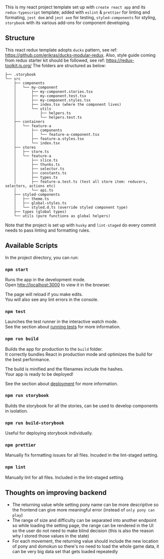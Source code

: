 This is my react project template set up with `create react app` and its `redux-typescript` template; added with `eslint` & `prettier` for linting and formating, `jest dom` and `jest axe` for testing, `styled-components` for styling, `storybook` with its various add-ons for component developing.

## Structure

This react redux template adopts `ducks` pattern, see ref: https://github.com/erikras/ducks-modular-redux. Also, style guide coming from redux starter kit should be followed, see ref: https://redux-toolkit.js.org/
The folders are structured as below:

```
├── .storybook
└── src
    ├── components
    │   └── my-component
    │       ├── my-component.stories.tsx
    │       ├── my-component.test.tsx
    │       ├── my-component.styles.tsx
    │       ├── index.tsx (where the component lives)
    │       └── utils
    │           ├── helpers.ts
    │           └── helpers.test.ts
    ├── containers
    │   └── feature-a
    │       ├── components
    │       │   └── feature-a-component.tsx
    │       ├── feature-a.styles.tsx
    │       └── index.tsx
    ├── stores
    │   ├── store.ts
    │   └── feature-a
    │       ├── slice.ts
    │       ├── thunks.ts
    │       ├── selector.ts
    │       ├── constants.ts
    │       ├── types.ts
    │       ├── feature-a.test.ts (test all store item: reducers, selectors, actions etc)
    │       └── api.ts
    ├── styled-components
    │   ├── theme.ts
    │   ├── global-styles.ts
    │   └── styled.d.ts (override styled component type)
    ├── types (global types)
    └── utils (pure functions as global helpers)
```

Note that the project is set up with `husky` and `lint-staged` do every commit needs to pass linting and formatting rules.

## Available Scripts

In the project directory, you can run:

### `npm start`

Runs the app in the development mode.<br />
Open [http://localhost:3000](http://localhost:3000) to view it in the browser.

The page will reload if you make edits.<br />
You will also see any lint errors in the console.

### `npm test`

Launches the test runner in the interactive watch mode.<br />
See the section about [running tests](https://facebook.github.io/create-react-app/docs/running-tests) for more information.

### `npm run build`

Builds the app for production to the `build` folder.<br />
It correctly bundles React in production mode and optimizes the build for the best performance.

The build is minified and the filenames include the hashes.<br />
Your app is ready to be deployed!

See the section about [deployment](https://facebook.github.io/create-react-app/docs/deployment) for more information.

### `npm run storybook`

Builds the storybook for all the stories, can be used to develop components in isolation.

### `npm run build-storybook`

Useful for deploying storybook individually.

### `npm prettier`

Manually fix formatting issues for all files. Incuded in the lint-staged setting.

### `npm lint`

Manually lint for all files. Included in the lint-staged setting.

## Thoughts on improving backend

- The returning value while setting pony name can be more descriptive so the frontend can give more meaningful error (instead of `only pony can play`)
- The range of size and difficulty can be separated into another endpoint so while loading the setting page, the range can be rendered in the UI so the user do not need to make blind decision (this is also the reason why I stored those values in the state)
- For each movement, the returning value should include the new location of pony and domokun so there's no need to load the whole game data, it can be very big data set that gets loaded repeatedly
